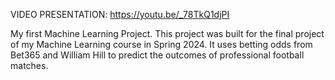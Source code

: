 VIDEO PRESENTATION: https://youtu.be/_78TkQ1djPI

My first Machine Learning Project. This project was built for the final project of my Machine Learning course in Spring 2024. It uses betting odds from Bet365 and William Hill to predict the outcomes of professional football matches. 
